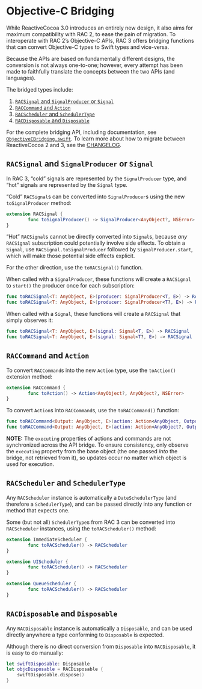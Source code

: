 # Objective-C Bridging

While ReactiveCocoa 3.0 introduces an entirely new design, it also aims for maximum compatibility with RAC 2, to ease the pain of migration. To interoperate with RAC 2’s Objective-C APIs, RAC 3 offers bridging functions that can convert Objective-C types to Swift types and vice-versa. 

Because the APIs are based on fundamentally different designs, the conversion is not always one-to-one; however, every attempt has been made to faithfully translate the concepts between the two APIs (and languages).

The bridged types include:

 1. [`RACSignal` and `SignalProducer` or `Signal`](#racsignal-and-signalproducer-or-signal)
 1. [`RACCommand` and `Action`](#raccommand-and-action)
 1. [`RACScheduler` and `SchedulerType`](#racscheduler-and-schedulertype)
 1. [`RACDisposable` and `Disposable`](#racdisposable-and-disposable)

For the complete bridging API, including documentation, see [`ObjectiveCBridging.swift`][ObjectiveCBridging]. To learn more about how to migrate between ReactiveCocoa 2 and 3, see the [CHANGELOG][].

## `RACSignal` and `SignalProducer` or `Signal`

In RAC 3, “cold” signals are represented by the `SignalProducer` type, and “hot” signals are represented by the `Signal` type.

“Cold” `RACSignal`s can be converted into `SignalProducer`s using the new `toSignalProducer` method:

```swift
extension RACSignal {
        func toSignalProducer() -> SignalProducer<AnyObject?, NSError>
}
```

“Hot” `RACSignal`s cannot be directly converted into `Signal`s, because _any_ `RACSignal` subscription could potentially involve side effects. To obtain a `Signal`, use `RACSignal.toSignalProducer` followed by `SignalProducer.start`, which will make those potential side effects explicit.

For the other direction, use the `toRACSignal()` function.

When called with a `SignalProducer`, these functions will create a `RACSignal` to `start()` the producer once for each subscription:

```swift
func toRACSignal<T: AnyObject, E>(producer: SignalProducer<T, E>) -> RACSignal
func toRACSignal<T: AnyObject, E>(producer: SignalProducer<T?, E>) -> RACSignal
```

When called with a `Signal`, these functions will create a `RACSignal` that simply observes it:

```swift
func toRACSignal<T: AnyObject, E>(signal: Signal<T, E>) -> RACSignal
func toRACSignal<T: AnyObject, E>(signal: Signal<T?, E>) -> RACSignal
```

## `RACCommand` and `Action`

To convert `RACCommand`s into the new `Action` type, use the `toAction()` extension method:

```swift
extension RACCommand {
        func toAction() -> Action<AnyObject?, AnyObject?, NSError>
}
```

To convert `Action`s into `RACCommand`s, use the `toRACCommand()` function:

```swift
func toRACCommand<Output: AnyObject, E>(action: Action<AnyObject, Output, E>) -> RACCommand
func toRACCommand<Output: AnyObject, E>(action: Action<AnyObject?, Output, E>) -> RACCommand
```

**NOTE:** The `executing` properties of actions and commands are not synchronized across the API bridge. To ensure consistency, only observe the `executing` property from the base object (the one passed _into_ the bridge, not retrieved from it), so updates occur no matter which object is used for execution.

## `RACScheduler` and `SchedulerType`

Any `RACScheduler` instance is automatically a `DateSchedulerType` (and therefore a `SchedulerType`), and can be passed directly into any function or method that expects one.

Some (but not all) `SchedulerType`s from RAC 3 can be converted into `RACScheduler` instances, using the `toRACScheduler()` method:

```swift
extension ImmediateScheduler {
        func toRACScheduler() -> RACScheduler
}

extension UIScheduler {
        func toRACScheduler() -> RACScheduler
}

extension QueueScheduler {
        func toRACScheduler() -> RACScheduler
}
```

## `RACDisposable` and `Disposable`

Any `RACDisposable` instance is automatically a `Disposable`, and can be used directly anywhere a type conforming to `Disposable` is expected.

Although there is no direct conversion from `Disposable` into `RACDisposable`, it is easy to do manually:

```swift
let swiftDisposable: Disposable
let objcDisposable = RACDisposable {
    swiftDisposable.dispose()
}
```

[CHANGELOG]: ../CHANGELOG.md
[ObjectiveCBridging]: ../ReactiveCocoa/Swift/ObjectiveCBridging.swift
